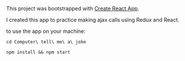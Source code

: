 This project was bootstrapped with [Create React App](https://github.com/facebookincubator/create-react-app).

I created this app to practice making ajax calls using Redux and React. 

to use the app on your machine:

```
cd Computer\ tell\ me\ a\ joke
```

```
npm install && npm start
```
